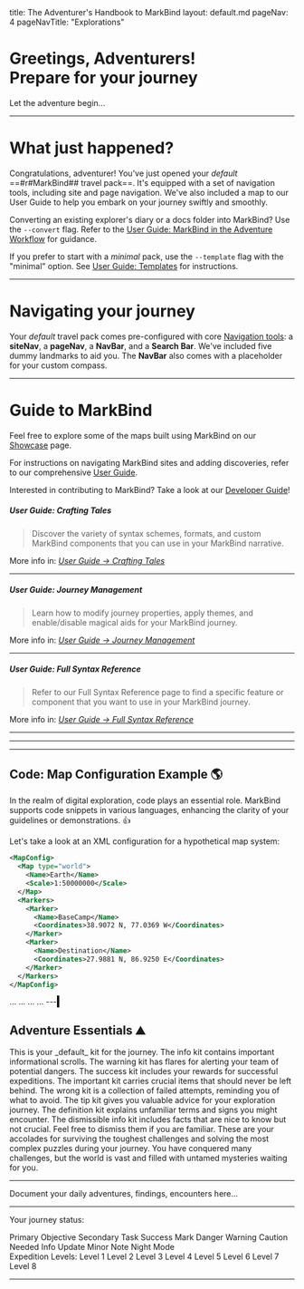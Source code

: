 <frontmatter>
  title: The Adventurer's Handbook to MarkBind
  layout: default.md
  pageNav: 4
  pageNavTitle: "Explorations"
</frontmatter>

<br>

<div class="px-2 py-5 mb-4 border-red">
  <div class="container">
    <h1 class="display-5 no-index">Greetings, Adventurers!<br>
    Prepare for your journey
    </h1>
    <p class="lead">Let the adventure begin...</p>
  </div>
</div>

---

# What just happened?

Congratulations, adventurer! You've just opened your _default_ ==#r#MarkBind## travel pack==. It's equipped with a set of navigation tools, including site and page navigation. We've also included a map to our User Guide to help you embark on your journey swiftly and smoothly.

<box type="tip">

Converting an existing explorer's diary or a docs folder into MarkBind? Use the `--convert` flag. Refer to the <a href="https://markbind.org/userGuide/markBindInTheProjectWorkflow.html#converting-existing-project-documentation-wiki" target="_blank">User Guide: MarkBind in the Adventure Workflow</a> for guidance.

If you prefer to start with a _minimal_ <tooltip content="i.e. with bare necessities">pack</tooltip>, use the `--template` flag with the "minimal" option. See <a href="https://markbind.org/userGuide/templates.html" target="_blank">User Guide: Templates</a> for instructions.

</box>

---

# Navigating your journey

Your _default_ travel pack comes pre-configured with core <a href="https://markbind.org/userGuide/components/navigation.html#navigation-components" target="_blank">Navigation tools</a>: a <tooltip content="Site Navigation">**siteNav**</tooltip>, a <tooltip content="Page Navigation">**pageNav**</tooltip>, a <tooltip content="Navigation Bar">**NavBar**</tooltip>, and a **Search Bar**. We've included <tooltip content="Landmark 1, Landmark 2, Landmark 3, Landmark 3a, Landmark 3b">five dummy landmarks</tooltip> to aid you. The **NavBar** also comes with a placeholder for your custom compass.

---

# Guide to MarkBind

Feel free to explore some of the maps built using MarkBind on our <a href="https://markbind.org/showcase.html" target="_blank">Showcase</a> page.

For instructions on navigating MarkBind sites and adding discoveries, refer to our comprehensive <a href="https://markbind.org/userGuide/gettingStarted.html" target="_blank">User Guide</a>. 

<box type="info">

Interested in contributing to MarkBind? Take a look at our <a href="https://markbind.org/devdocs/devGuide/devGuide.html" target="_blank">Developer Guide</a>!

</box>

<!-- <audio controls>
  <source src="mySong.mp3" type="audio/mpeg">
  Your browser does not support the audio element.
</audio> -->

<panel header="**Great beginnings in our User Guide**" expanded no-close>

##### **User Guide: Crafting Tales**

> Discover the variety of syntax schemes, formats, and custom MarkBind components that you can use in your MarkBind narrative.

More info in: _<a href="https://markbind.org/userGuide/authoringContents.html" target="_blank">User Guide → Crafting Tales</a>_

---

##### **User Guide: Journey Management**

> Learn how to modify journey properties, apply themes, and enable/disable magical aids for your MarkBind journey.

More info in: _<a href="https://markbind.org/userGuide/workingWithSites.html" target="_blank">User Guide → Journey Management</a>_

---

##### **User Guide: Full Syntax Reference**

> Refer to our Full Syntax Reference page to find a specific feature or component that you want to use in your MarkBind journey.

More info in: _<a href="https://markbind.org/userGuide/fullSyntaxReference.html" target="_blank">User Guide → Full Syntax Reference</a>_

</panel>

---
---

---

## Code: Map Configuration Example :earth_americas:

In the realm of digital exploration, code plays an essential role. MarkBind supports code snippets in various languages, enhancing the clarity of your guidelines or demonstrations. :+1:

Let's take a look at an XML configuration for a hypothetical map system:

```xml
<MapConfig>
  <Map type="world">
    <Name>Earth</Name>
    <Scale>1:50000000</Scale>
  </Map>
  <Markers>
    <Marker>
      <Name>BaseCamp</Name>
      <Coordinates>38.9072 N, 77.0369 W</Coordinates>
    </Marker>
    <Marker>
      <Name>Destination</Name>
      <Coordinates>27.9881 N, 86.9250 E</Coordinates>
    </Marker>
  </Markers>
</MapConfig>

```
<quiz>
  <question type="mcq">...</question>
  <question type="checkbox">...</question>
  <question type="blanks">...</question>
  <question type="text">...</question>
</quiz>
---
<qr-code 
    data="https://spirify.azurewebsites.net"
    size="10"
    margin="4"
    ec-level="H"
    color="red"
    background="white"
    type="svg"
    alt="Spirify QR Code"
    caption="Spirify QR Code"
    style="width:100%;height:100%;border:2px solid black;"
></qr-code>

## Adventure Essentials :mountain:

<box>
  This is your _default_ kit for the journey.
</box>

<box type="info">
  The info kit contains important informational scrolls.
</box>

<box type="warning">
  The warning kit has flares for alerting your team of potential dangers.
</box>

<box type="success">
  The success kit includes your rewards for successful expeditions.
</box>

<box type="important">
  The important kit carries crucial items that should never be left behind.
</box>

<box type="wrong">
  The wrong kit is a collection of failed attempts, reminding you of what to avoid.
</box>

<box type="tip">
  The tip kit gives you valuable advice for your exploration journey.
</box>

<box type="definition">
  The definition kit explains unfamiliar terms and signs you might encounter.
</box>

<box type="info" dismissible>
  The dismissible info kit includes facts that are nice to know but not crucial. Feel free to dismiss them if you are familiar.
</box>
<box type="success" header="#### Expedition Achievements :rocket:" icon-size="2x">
These are your accolades for surviving the toughest challenges and solving the most complex puzzles during your journey.

  <box type="warning" header="Remember, your journey is not over! Keep exploring! :pizza:" dismissible>
  You have conquered many challenges, but the world is vast and filled with untamed mysteries waiting for you.
  </box>
</box>


---

<panel header="Explorers Logbook, click to review!">
  Document your daily adventures, findings, encounters here...
</panel>

---

Your journey status:

<span class="badge bg-primary">Primary Objective</span>
<span class="badge bg-secondary">Secondary Task</span>
<span class="badge bg-success">Success Mark</span>
<span class="badge bg-danger">Danger Warning</span>
<span class="badge bg-warning text-dark">Caution Needed</span>
<span class="badge bg-info text-dark">Info Update</span>
<span class="badge bg-light text-dark">Minor Note</span>
<span class="badge bg-dark">Night Mode</span>
<br>Expedition Levels:
<span class="badge rounded-pill bg-primary">Level 1</span>
<span class="badge rounded-pill bg-secondary">Level 2</span>
<span class="badge rounded-pill bg-success">Level 3</span>
<span class="badge rounded-pill bg-danger">Level 4</span>
<span class="badge rounded-pill bg-warning text-dark">Level 5</span>
<span class="badge rounded-pill bg-info text-dark">Level 6</span>
<span class="badge rounded-pill bg-light text-dark">Level 7</span>
<span class="badge rounded-pill bg-dark">Level 8</span>

---
